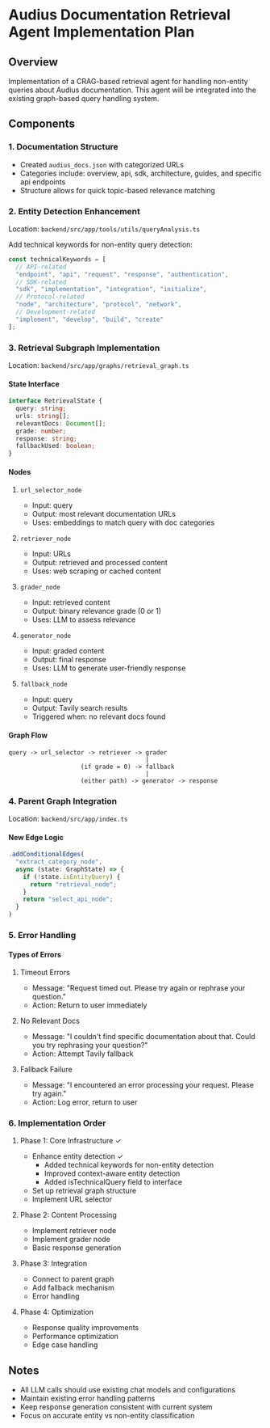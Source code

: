 # Audius Documentation Retrieval Agent Implementation Plan

## Overview
Implementation of a CRAG-based retrieval agent for handling non-entity queries about Audius documentation. This agent will be integrated into the existing graph-based query handling system.

## Components

### 1. Documentation Structure
- Created `audius_docs.json` with categorized URLs
- Categories include: overview, api, sdk, architecture, guides, and specific api endpoints
- Structure allows for quick topic-based relevance matching

### 2. Entity Detection Enhancement
Location: `backend/src/app/tools/utils/queryAnalysis.ts`

Add technical keywords for non-entity query detection:
```typescript
const technicalKeywords = [
  // API-related
  "endpoint", "api", "request", "response", "authentication",
  // SDK-related
  "sdk", "implementation", "integration", "initialize",
  // Protocol-related
  "node", "architecture", "protocol", "network",
  // Development-related
  "implement", "develop", "build", "create"
];
```

### 3. Retrieval Subgraph Implementation
Location: `backend/src/app/graphs/retrieval_graph.ts`

#### State Interface
```typescript
interface RetrievalState {
  query: string;
  urls: string[];
  relevantDocs: Document[];
  grade: number;
  response: string;
  fallbackUsed: boolean;
}
```

#### Nodes
1. `url_selector_node`
   - Input: query
   - Output: most relevant documentation URLs
   - Uses: embeddings to match query with doc categories

2. `retriever_node`
   - Input: URLs
   - Output: retrieved and processed content
   - Uses: web scraping or cached content

3. `grader_node`
   - Input: retrieved content
   - Output: binary relevance grade (0 or 1)
   - Uses: LLM to assess relevance

4. `generator_node`
   - Input: graded content
   - Output: final response
   - Uses: LLM to generate user-friendly response

5. `fallback_node`
   - Input: query
   - Output: Tavily search results
   - Triggered when: no relevant docs found

#### Graph Flow
```
query -> url_selector -> retriever -> grader
                                      |
                    (if grade = 0) -> fallback
                                      |
                    (either path) -> generator -> response
```

### 4. Parent Graph Integration
Location: `backend/src/app/index.ts`

#### New Edge Logic
```typescript
.addConditionalEdges(
  "extract_category_node",
  async (state: GraphState) => {
    if (!state.isEntityQuery) {
      return "retrieval_node";
    }
    return "select_api_node";
  }
)
```

### 5. Error Handling

#### Types of Errors
1. Timeout Errors
   - Message: "Request timed out. Please try again or rephrase your question."
   - Action: Return to user immediately

2. No Relevant Docs
   - Message: "I couldn't find specific documentation about that. Could you try rephrasing your question?"
   - Action: Attempt Tavily fallback

3. Fallback Failure
   - Message: "I encountered an error processing your request. Please try again."
   - Action: Log error, return to user

### 6. Implementation Order

1. Phase 1: Core Infrastructure ✓
   - Enhance entity detection ✓
     - Added technical keywords for non-entity detection
     - Improved context-aware entity detection
     - Added isTechnicalQuery field to interface
   - Set up retrieval graph structure
   - Implement URL selector

2. Phase 2: Content Processing
   - Implement retriever node
   - Implement grader node
   - Basic response generation

3. Phase 3: Integration
   - Connect to parent graph
   - Add fallback mechanism
   - Error handling

4. Phase 4: Optimization
   - Response quality improvements
   - Performance optimization
   - Edge case handling

## Notes
- All LLM calls should use existing chat models and configurations
- Maintain existing error handling patterns
- Keep response generation consistent with current system
- Focus on accurate entity vs non-entity classification
